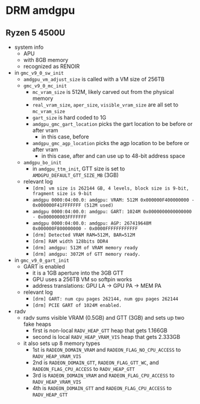 DRM amdgpu
========

## Ryzen 5 4500U

- system info
  - APU
  - with 8GB memory
  - recognized as RENOIR
- in `gmc_v9_0_sw_init`
  - `amdgpu_vm_adjust_size` is called with a VM size of 256TB
  - `gmc_v9_0_mc_init`
    - `mc_vram_size` is 512M, likely carved out from the physical memory
    - `real_vram_size`, `aper_size`, `visible_vram_size` are all set to `mc_vram_size`
    - `gart_size` is hard coded to 1G
    - `amdgpu_gmc_gart_location` picks the gart location to be before or after vram
      - in this case, before
    - `amdgpu_gmc_agp_location` picks the agp location to be before or after vram
      - in this case, after and can use up to 48-bit address space
  - `amdgpu_bo_init`
    - in `amdgpu_ttm_init`, GTT size is set to `AMDGPU_DEFAULT_GTT_SIZE_MB` (3GB)
  - relevant log
    - `[drm] vm size is 262144 GB, 4 levels, block size is 9-bit, fragment size is 9-bit`
    - `amdgpu 0000:04:00.0: amdgpu: VRAM: 512M 0x000000F400000000 - 0x000000F41FFFFFFF (512M used)`
    - `amdgpu 0000:04:00.0: amdgpu: GART: 1024M 0x0000000000000000 - 0x000000003FFFFFFF`
    - `amdgpu 0000:04:00.0: amdgpu: AGP: 267419648M 0x000000F800000000 - 0x0000FFFFFFFFFFFF`
    - `[drm] Detected VRAM RAM=512M, BAR=512M`
    - `[drm] RAM width 128bits DDR4`
    - `[drm] amdgpu: 512M of VRAM memory ready`
    - `[drm] amdgpu: 3072M of GTT memory ready.`
- in `gmc_v9_0_gart_init`
  - GART is enabled
    - it is a 1GB aperture into the 3GB GTT
    - GPU uses a 256TB VM so softpin works
    - address translations: GPU LA -> GPU PA -> MEM PA
  - relevant log
    - `[drm] GART: num cpu pages 262144, num gpu pages 262144`
    - `[drm] PCIE GART of 1024M enabled.`
- radv
  - radv sums visible VRAM (0.5GB) and GTT (3GB) and sets up two fake heaps
    - first is non-local `RADV_HEAP_GTT` heap that gets 1.166GB
    - second is local `RADV_HEAP_VRAM_VIS` heap that gets 2.333GB
  - it also sets up 8 memory types
    - 1st is `RADEON_DOMAIN_VRAM` and `RADEON_FLAG_NO_CPU_ACCESS` to
      `RADV_HEAP_VRAM_VIS`
    - 2nd is `RADEON_DOMAIN_GTT`, `RADEON_FLAG_GTT_WC`, and
      `RADEON_FLAG_CPU_ACCESS` to `RADV_HEAP_GTT`
    - 3rd is `RADEON_DOMAIN_VRAM` and `RADEON_FLAG_CPU_ACCESS` to
      `RADV_HEAP_VRAM_VIS`
    - 4th is `RADEON_DOMAIN_GTT` and `RADEON_FLAG_CPU_ACCESS` to
      `RADV_HEAP_GTT`
